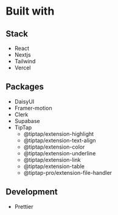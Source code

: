 # Built with

## Stack
- React
- Nextjs
- Tailwind
- Vercel

## Packages
- DaisyUI
- Framer-motion
- Clerk
- Supabase
- TipTap
    - @tiptap/extension-highlight
    - @tiptap/extension-text-align
    - @tiptap/extension-color
    - @tiptap/extension-underline
    - @tiptap/extension-link
    - @tiptap/extension-table
    - @tiptap-pro/extension-file-handler

## Development
- Prettier

